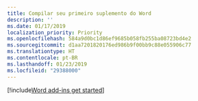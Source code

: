 ```yaml
---
title: Compilar seu primeiro suplemento do Word
description: ''
ms.date: 01/17/2019
localization_priority: Priority
ms.openlocfilehash: 584a9d0bc1d86ef9685b058fb255ba08723bd4e2
ms.sourcegitcommit: d1aa7201820176ed986b9f00bb9c88e055906c77
ms.translationtype: HT
ms.contentlocale: pt-BR
ms.lasthandoff: 01/23/2019
ms.locfileid: "29388000"
---
```

[!include[Word add-ins get started](../includes/file-get-started-word.md)]
